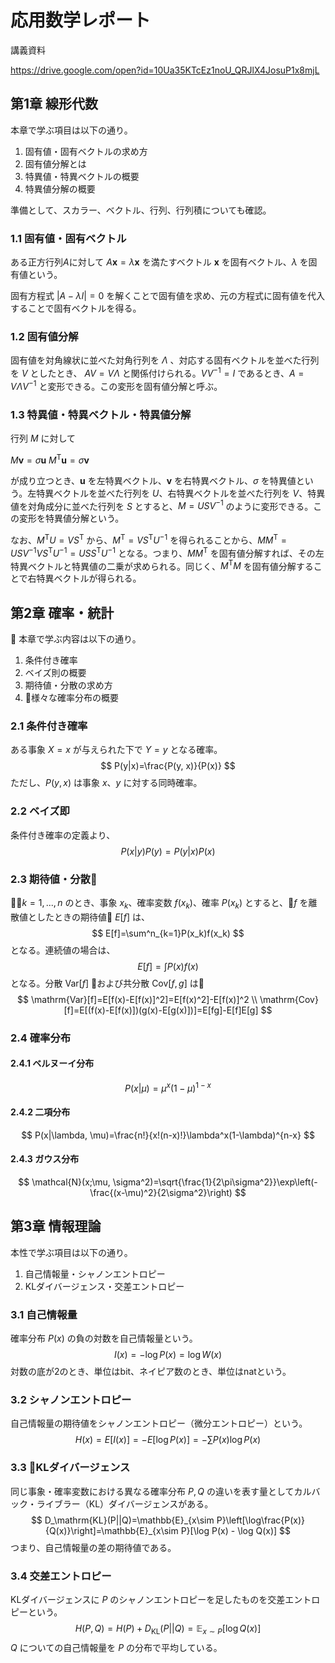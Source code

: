 # 応用数学レポート

講義資料

https://drive.google.com/open?id=10Ua35KTcEz1noU_QRJlX4JosuP1x8mjL

## 第1章 線形代数

本章で学ぶ項目は以下の通り。

1. 固有値・固有ベクトルの求め方
1. 固有値分解とは
1. 特異値・特異ベクトルの概要
1. 特異値分解の概要

準備として、スカラー、ベクトル、行列、行列積についても確認。

### 1.1 固有値・固有ベクトル

ある正方行列$A$に対して $A\mathbf{x}=\lambda\mathbf{x}$ を満たすベクトル $\mathbf{x}$ を固有ベクトル、$\lambda$ を固有値という。

固有方程式 $|A-\lambda I|=0$ を解くことで固有値を求め、元の方程式に固有値を代入することで固有ベクトルを得る。

### 1.2 固有値分解

固有値を対角線状に並べた対角行列を $\Lambda$ 、対応する固有ベクトルを並べた行列を $V$ としたとき、 $AV=V\Lambda$ と関係付けられる。$VV^{-1}=I$ であるとき、$A=V\Lambda V^{-1}$ と変形できる。この変形を固有値分解と呼ぶ。

### 1.3 特異値・特異ベクトル・特異値分解

行列 $M$ に対して

$M\mathbf{v}=\sigma\mathbf{u}$
$M^\mathrm{T}\mathbf{u}=\sigma\mathbf{v}$

が成り立つとき、$\mathbf{u}$ を左特異ベクトル、$\mathbf{v}$ を右特異ベクトル、$\sigma$ を特異値という。左特異ベクトルを並べた行列を $U$、右特異ベクトルを並べた行列を $V$、特異値を対角成分に並べた行列を $S$ とすると、$M=USV^{-1}$ のように変形できる。この変形を特異値分解という。

なお、$M^{\mathrm{T}}U=VS^\mathrm{T}$ から、$M^\mathrm{T}=VS^\mathrm{T}U^{-1}$ を得られることから、$MM^\mathrm{T}=USV^{-1}VS^{\mathrm{T}}U^{-1}=USS^{\mathrm{T}}U^{-1}$ となる。つまり、$MM^\mathrm{T}$ を固有値分解すれば、その左特異ベクトルと特異値の二乗が求められる。同じく、$M^\mathrm{T}M$ を固有値分解することで右特異ベクトルが得られる。

## 第2章 確率・統計

本章で学ぶ内容は以下の通り。

1. 条件付き確率
1. ベイズ則の概要
1. 期待値・分散の求め方
1. 様々な確率分布の概要

### 2.1 条件付き確率

ある事象 $X=x$ が与えられた下で $Y=y$ となる確率。
$$
  P(y|x)=\frac{P(y, x)}{P(x)}
$$
ただし、$P(y, x)$ は事象 $x$、$y$ に対する同時確率。

### 2.2 ベイズ即

条件付き確率の定義より、
$$
  P(x|y)P(y)=P(y|x)P(x)
$$

### 2.3 期待値・分散

$k=1,...,n$ のとき、事象 $x_k$、確率変数 $f(x_k)$、確率 $P(x_k)$ とすると、$f$ を離散値としたときの期待値 $E[f]$ は、
$$
  E[f]=\sum^n_{k=1}P(x_k)f(x_k)
$$
となる。連続値の場合は、
$$
  E[f]=\int P(x)f(x)
$$
となる。分散 $\mathrm{Var}[f]$ および共分散 $\mathrm{Cov}[f, g]$ は
$$
  \mathrm{Var}[f]=E[f(x)-E[f(x)]^2]=E[f(x)^2]-E[f(x)]^2 \\
  \mathrm{Cov}[f]=E[(f(x)-E[f(x)])(g(x)-E[g(x)])]=E[fg]-E[f]E[g]
$$

### 2.4 確率分布

#### 2.4.1 ベルヌーイ分布

$$
  P(x|\mu)=\mu^x(1-\mu)^{1-x}
$$

#### 2.4.2 二項分布

$$
  P(x|\lambda, \mu)=\frac{n!}{x!(n-x)!}\lambda^x(1-\lambda)^{n-x}
$$

#### 2.4.3 ガウス分布

$$
  \mathcal{N}(x;\mu, \sigma^2)=\sqrt{\frac{1}{2\pi\sigma^2}}\exp\left(-\frac{(x-\mu)^2}{2\sigma^2}\right)
$$

## 第3章 情報理論

本性で学ぶ項目は以下の通り。

1. 自己情報量・シャノンエントロピー
1. KLダイバージェンス・交差エントロピー

### 3.1 自己情報量

確率分布 $P(x)$ の負の対数を自己情報量という。
$$
  I(x)=-\log P(x)=\log W(x)
$$
対数の底が2のとき、単位はbit、ネイピア数のとき、単位はnatという。

### 3.2 シャノンエントロピー

自己情報量の期待値をシャノンエントロピー（微分エントロピー）という。
$$
  H(x)=E[I(x)]=-E[\log P(x)]=-\sum P(x)\log P(x)
$$

### 3.3 KLダイバージェンス

同じ事象・確率変数における異なる確率分布 $P, Q$ の違いを表す量としてカルバック・ライブラー（KL）ダイバージェンスがある。
$$
  D_\mathrm{KL}(P||Q)=\mathbb{E}_{x\sim P}\left[\log\frac{P(x)}{Q(x)}\right]=\mathbb{E}_{x\sim P}[\log P(x) - \log Q(x)]
$$
つまり、自己情報量の差の期待値である。

### 3.4 交差エントロピー

KLダイバージェンスに $P$ のシャノンエントロピーを足したものを交差エントロピーという。
$$
  H(P, Q)=H(P)+D_\mathrm{KL}(P||Q)=\mathbb{E}_{x\sim P}[\log Q(x)]
$$
$Q$ についての自己情報量を $P$ の分布で平均している。